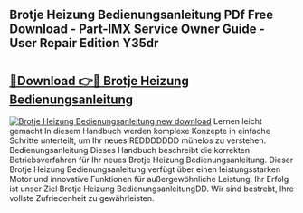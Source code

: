 ## Brotje Heizung Bedienungsanleitung PDf Free Download - Part-lMX Service Owner Guide - User Repair Edition Y35dr

# <h2><a href="http://df23ih.blite.top/?on=Brotje+Heizung+Bedienungsanleitung">🔗Download 👉🔴 Brotje Heizung Bedienungsanleitung</a></h2>

[![Brotje Heizung Bedienungsanleitung new download](https://i.imgur.com/lujVjoI.png)](http://df23ih.blite.top/?on=Brotje+Heizung+Bedienungsanleitung)
Lernen leicht gemacht In diesem Handbuch werden komplexe Konzepte in einfache Schritte unterteilt, um Ihr neues REDDDDDDD mühelos zu verstehen. Bedienungsanleitung Dieses Handbuch beschreibt die korrekten Betriebsverfahren für Ihr neues Brotje Heizung Bedienungsanleitung. Dieser Brotje Heizung Bedienungsanleitung verfügt über einen leistungsstarken Motor und innovative Funktionen für außergewöhnliche Leistung. Ihr Erfolg ist unser Ziel Brotje Heizung BedienungsanleitungDD. Wir sind bestrebt, Ihre vollste Zufriedenheit zu gewährleisten.

